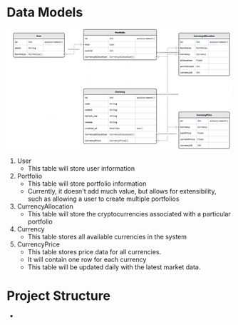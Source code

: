 # Data Models
![Alt text](data-models.png)

1. User
    - This table will store user information
2. Portfolio
    - This table will store portfolio information
    - Currently, it doesn't add much value, but allows for extensibility, such as allowing a user to create multiple portfolios
3. CurrencyAllocation
    - This table will store the cryptocurrencies associated with a particular portfolio
4. Currency
    - This table stores all available currencies in the system
5. CurrencyPrice
    - This table stores price data for all currencies. 
    - It will contain one row for each currency
    - This table will be updated daily with the latest market data.


# Project Structure
- 